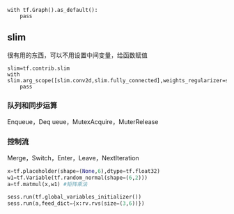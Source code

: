 
```
with tf.Graph().as_default():
    pass
```

## slim
很有用的东西，可以不用设置中间变量，给函数赋值
```
slim=tf.contrib.slim
with slim.arg_scope([slim.conv2d,slim.fully_connected],weights_regularizer=slim.l2_regularizer(weights_decay)):
    pass
```

### 队列和同步运算
Enqueue，Deq
ueue，MutexAcquire，MuterRelease
### 控制流
Merge，Switch，Enter，Leave，NextIteration

```py
x=tf.placeholder(shape=(None,6),dtype=tf.float32)
w1=tf.Variable(tf.random_normal(shape=(6,2)))
a=tf.matmul(x,w1) #矩阵乘法

sess.run(tf.global_variables_initializer())
sess.run(a,feed_dict={x:rv.rvs(size=(3,6))})
```
